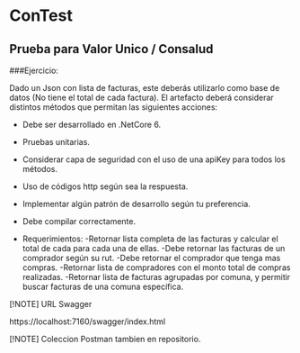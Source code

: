 # ConTest
## Prueba para Valor Unico / Consalud

###Ejercicio:

Dado un Json con lista de facturas, este deberás utilizarlo como base de datos (No tiene el total de cada factura). El artefacto deberá considerar distintos métodos que permitan las siguientes acciones:

- Debe ser desarrollado en .NetCore 6.
- Pruebas unitarias.
- Considerar capa de seguridad con el uso de una apiKey para todos los métodos.
- Uso de códigos http según sea la respuesta.
- Implementar algún patrón de desarrollo según tu preferencia.
- Debe compilar correctamente.

- Requerimientos:
  -Retornar lista completa de las facturas y calcular el total de cada para cada una de ellas.
  -Debe retornar las facturas de un comprador según su rut.
  -Debe retornar el comprador que tenga mas compras.
  -Retornar lista de compradores con el monto total de compras realizadas. 
  -Retornar lista de facturas agrupadas por comuna, y permitir buscar facturas de una comuna específica.

[!NOTE]
URL Swagger

https://localhost:7160/swagger/index.html

[!NOTE]
Coleccion Postman tambien en repositorio.
